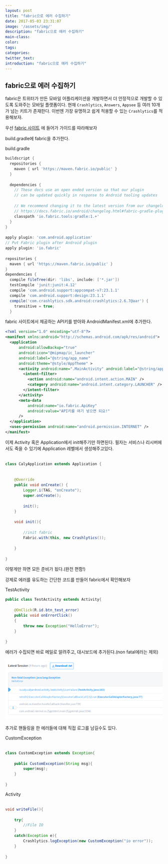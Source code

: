 ```yaml
---
layout: post
title: "fabric으로 에러 수집하기"
date: 2017-05-03 23:31:07
image: '/assets/img/'
description: "fabric으로 에러 수집하기"
main-class:
color:
tags:
categories:
twitter_text:
introduction: "fabric으로 에러 수집하기"
---
```


fabric으로 에러 수집하기
--

fabric은 트위터가 만든 모바일 어플리케이션을 개발하면서 더 안정적으로 개발할 수 있도록 도와주는 모바일 플랫폼이다.
현재 `Crashlytics`, `Answers`, `Appsee` 등 여러 10개가 넘는 키트가 존재한다. 이번엔 가장 유명하고 쉽게 적용할 수 있는 `Crashlytics`를 적용해보자.

우선 [fabric 사이트](https://fabric.io/kits/android/crashlytics/install) 에 들어가 가이드를 따라해보자

build.gradle에 fabric을 추가한다.

build.gradle
```gradle
buildscript {
  repositories {
    maven { url 'https://maven.fabric.io/public' }
  }

  dependencies {
    // These docs use an open ended version so that our plugin
    // can be updated quickly in response to Android tooling updates

    // We recommend changing it to the latest version from our changelog:
    // https://docs.fabric.io/android/changelog.html#fabric-gradle-plugin
    classpath 'io.fabric.tools:gradle:1.+'
  }
}

apply plugin: 'com.android.application'
// Put Fabric plugin after Android plugin
apply plugin: 'io.fabric'

repositories {
  maven { url 'https://maven.fabric.io/public' }
}
dependencies {
  compile fileTree(dir: 'libs', include: ['*.jar'])
  testCompile 'junit:junit:4.12'
  compile 'com.android.support:appcompat-v7:23.1.1'
  compile 'com.android.support:design:23.1.1'
  compile('com.crashlytics.sdk.android:crashlytics:2.6.7@aar') {
    transitive = true;
  }
``` 

fabric 사이트에서 제공하는 API키를 받아와 AndroidManifest.xml에 추가한다.

```xml
<?xml version="1.0" encoding="utf-8"?>
<manifest xmlns:android="http://schemas.android.com/apk/res/android">
  <application
      android:allowBackup="true"
      android:icon="@mipmap/ic_launcher"
      android:label="@string/app_name"
      android:theme="@style/AppTheme" >
      <activity android:name=".MainActivity" android:label="@string/app_name" >
        <intent-filter>
          <action android:name="android.intent.action.MAIN" />
          <category android:name="android.intent.category.LAUNCHER" />
        </intent-filter>
      </activity>
      <meta-data
          android:name="io.fabric.ApiKey"
          android:value="API키를 여기 넣으면 되요!"
      />
  </application>
  <uses-permission android:name="android.permission.INTERNET" />
</manifest>
```

이제 Activity 혹은 Application에서 init해주기만 하면된다.
필자는 서비스나 리시버에서도 죽을 수 있기에 Application 레벨에서 생성해주고있다.

```java

class CalyApplication extends Application {


    @Override
    public void onCreate() {
        Logger.i(TAG, "onCreate");
        super.onCreate();

        init();
    }

    void init(){

        //init fabric
        Fabric.with(this, new Crashlytics());

    }

}

```

이렇게만 하면 모든 준비가 됬다.(완전 편함!)

강제로 에러를 유도하는 간단한 코드를 만들어 fabric에서 확인해보자 

TestActivity
```java
public class TestActivity extends Activity{

    @OnClick(R.id.btn_test_error)
    public void onErrorClick()
    {
        throw new Exception("HelloError");
    }

}

```

에러가 수집되면 바로 메일로 알려주고, 대시보드에 추가된다.(non fatal에러는 제외)


![terminal](https://github.com/CalyFactory/CalyFactory.github.io/blob/master/assets/img/jspiner/fabric_1.png?raw=true)

추가로 핸들링을 한 에러들에 대해 직접 로그를 남길수도 있다.

CustomException
```java

class CustomException extends Exception{

    public CustomException(String msg){
        super(msg);
    }

}

```

Activity
```java

void writeFile(){

    try{
        //File IO
    }
    catch(Exception e){
        Crashlytics.logException(new CustomException("io error"));
    }

}

```